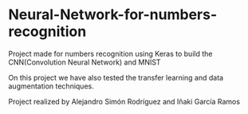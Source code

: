 # Neural-Network-for-numbers-recognition
Project made for numbers recognition using Keras to build the CNN(Convolution Neural Network) and MNIST

On this project we have also tested the transfer learning and data augmentation techniques.

Project realized by Alejandro Simón Rodríguez and Iñaki García Ramos
